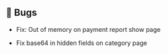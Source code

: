 ## 🐛 Bugs

- Fix: Out of memory on payment report show page

- Fix base64 in hidden fields on category page